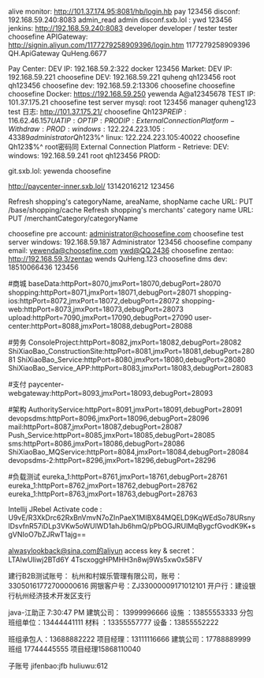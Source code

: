 alive monitor: http://101.37.174.95:8081/hb/login.hb pay 123456
disconf: 192.168.59.240:8083 admin_read admin
disconf.sxb.lol : ywd 123456
jenkins: http://192.168.59.240:8083 developer developer / tester tester
choosefine APIGateway: http://signin.aliyun.com/1177279258909396/login.htm 1177279258909396  QH.ApiGateway  QuHeng.6677

Pay Center:
    DEV    IP: 192.168.59.2:322 docker 123456
Market:
    DEV    IP: 192.168.59.221
        choosefine DEV: 192.168.59.221 quheng qh123456  root qh123456
        choosefine dev: 192.168.59.2:13306 choosefine choosefine
        choosefine Docker: https://192.168.59.250 yewenda A@a12345678
    TEST   IP: 101.37.175.21
        choosefine test server mysql: root 123456 manager quheng123
        test 日志: http://101.37.175.21/ choosefine Qh123$%^
    PRE    IP: 116.62.46.157
    UAT    IP:
    OPT    IP:
    PROD   IP:
External Connection Platform - Withdraw:
    PROD:
        windows: 122.224.223.105:43389  administrator  Qh123$%^
        linux:   122.224.223.105:40022  choosefine  Qh123$%^   root密码同
External Connection Platform - Retrieve:
    DEV:
        windows: 192.168.59.241  root  qh123456
    PROD:

git.sxb.lol: yewenda choosefine

http://paycenter-inner.sxb.lol/ 13142016212 123456

Refresh shopping's categoryName, areaName, shopName cache URL:
    PUT /base/shopping/cache
Refresh shopping's merchants' category name URL:
    PUT /merchantCategory/categoryName

choosefine pre account: administrator@choosefine.com
choosefine test server windows: 192.168.59.187 Administrator 123456
choosefine company email: yewenda@choosefine.com ywd@QQ.2436
choosefine zentao: http://192.168.59.3/zentao  wends QuHeng.123
choosefine dms dev: 18510066436 123456

#商城
baseData:httpPort=8070,jmxPort=18070,debugPort=28070
shopping:httpPort=8071,jmxPort=18071,debugPort=28071
shopping-ios:httpPort=8072,jmxPort=18072,debugPort=28072
shopping-web:httpPort=8073,jmxPort=18073,debugPort=28073
upload:httpPort=7090,jmxPort=17090,debugPort=27090
user-center:httpPort=8088,jmxPort=18088,debugPort=28088

#劳务
ConsoleProject:httpPort=8082,jmxPort=18082,debugPort=28082
ShiXiaoBao_ConstructionSite:httpPort=8081,jmxPort=18081,debugPort=28081
ShiXiaoBao_Service:httpPort=8080,jmxPort=18080,debugPort=28080
ShiXiaoBao_Service_APP:httpPort=8083,jmxPort=18083,debugPort=28083

#支付
paycenter-webgateway:httpPort=8093,jmxPort=18093,debugPort=28093

#架构
AuthorityService:httpPort=8091,jmxPort=18091,debugPort=28091
devopsdms:httpPort=8096,jmxPort=18096,debugPort=28096
mail:httpPort=8087,jmxPort=18087,debugPort=28087
Push_Service:httpPort=8085,jmxPort=18085,debugPort=28085
sms:httpPort=8086,jmxPort=18086,debugPort=28086
ShiXiaoBao_MQService:httpPort=8084,jmxPort=18084,debugPort=28084
devopsdms-2:httpPort=8296,jmxPort=18296,debugPort=28296

#负载测试
eureka_1:httpPort=8761,jmxPort=18761,debugPort=28761
eureka_1:httpPort=8762,jmxPort=18762,debugPort=28762
eureka_1:httpPort=8763,jmxPort=18763,debugPort=28763

Intellij JRebel Activate code :
    U9vE/R3XkDrc62RxBnVmvN7oZInPaeX1MIBX84MQELD9KqWEdSo78URsnylDsvfnR57iDLp3VKw5oWUlWD1ahJb6hmQ/pPbOGJRUlMqBygcfGvodK9K+sgVNIoO7bZJRwT1ajg==

alwasylookback@sina.com的aliyun access key & secret：
    LTAIwUIiwj2BTd6Y
    4TscxoggHPMHH3n8wj9Ws5xw0x58FV

建行B2B测试账号：
杭州和村娱乐管理有限公司，账号：33050161772700000616
网银客户号：ZJ33000009171012101
开户行：建设银行杭州经济技术开发区支行


java-江助正 7:30:47 PM
建筑公司： 13999996666     设施 ：13855553333
分包班组单位：13444441111   材料 ：13355557777   设备：13855552222

班组承包人：13688882222
项目经理：13111116666
建筑公司：17788889999    班组 17744445555    项目经理15868110040

子账号 jifenbao:jfb huliuwu:612
